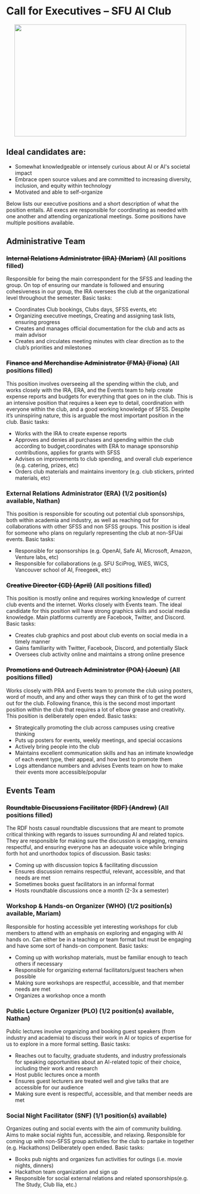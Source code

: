 # Call for Executives – SFU AI Club

<p align="center">
  <img width="460" height="300" src="https://raw.githubusercontent.com/sfuai/official/master/logo.png">
</p>

## Ideal candidates are:
  * Somewhat knowledgeable or intensely curious about AI or AI's societal impact
  * Embrace open source values and are committed to increasing diversity, inclusion, and equity within technology
  * Motivated and able to self-organize

Below lists our executive positions and a short description of what the position entails. All execs are responsible for coordinating as needed with one another and attending organizational meetings. Some positions have multiple positions available.

## Administrative Team

### ~~Internal Relations Administrator (IRA) (Mariam)~~ (All positions filled)
  Responsible for being the main correspondent for the SFSS and leading the group. On top of ensuring our mandate is followed and ensuring cohesiveness in our group, the IRA oversees the club at the organizational level throughout the semester.
Basic tasks:
  * Coordinates Club bookings, Clubs days, SFSS events, etc
  * Organizing executive meetings, Creating and assigning task lists, ensuring progress
  * Creates and manages official documentation for the club and acts as main advisor
  * Creates and circulates meeting minutes with clear direction as to the club’s priorities and milestones

### ~~Finance and Merchandise Administrator (FMA) (Fiona)~~ (All positions filled)
  This position involves overseeing all the spending within the club, and works closely with the IRA, ERA, and the Events team to help create expense reports and budgets for everything that goes on in the club. This is an intensive position that requires a keen eye to detail, coordination with everyone within the club, and a good working knowledge of SFSS. Despite it’s uninspiring nature, this is arguable the most important position in the club.
  Basic tasks:
  * Works with the IRA to create expense reports
  * Approves and denies all purchases and spending within the club according to budget,coordinates with ERA to manage sponsorship contributions, applies for grants with SFSS
  * Advises on improvements to club spending, and overall club experience (e.g. catering, prizes, etc)
  * Orders club materials and maintains inventory (e.g. club stickers, printed materials, etc)

### External Relations Administrator (ERA) (1/2 position(s) available, Nathan)
  This position is responsible for scouting out potential club sponsorships, both within academia and industry, as well as reaching out for collaborations with other SFSS and non SFSS groups. This position is ideal for someone who plans on regularly representing the club at non-SFUai events.
  Basic tasks:
  * Responsible for sponsorships (e.g. OpenAI, Safe AI, Microsoft, Amazon, Venture labs, etc)
  * Responsible for collaborations (e.g. SFU SciProg, WiES, WiCS, Vancouver school of AI, Freegeek, etc)
  
 ### ~~Creative Director (CD) (April)~~ (All positions filled)
  This position is mostly online and requires working knowledge of current club events and the internet. Works closely with Events team. The ideal candidate for this position will have strong graphics skills and social media knowledge. Main platforms currently are Facebook, Twitter, and Discord.
  Basic tasks:
  * Creates club graphics and post about club events on social media in a timely manner
  * Gains familiarity with Twitter, Facebook, Discord, and potentially Slack
  * Oversees club activity online and maintains a strong online presence

### ~~Promotions and Outreach Administrator (POA) (Joeun)~~ (All positions filled)
  Works closely with PRA and Events team to promote the club using posters, word of mouth, and any and other ways they can think of to get the word out for the club. Following finance, this is the second most important position within the club that requires a lot of elbow grease and creativity. This position is deliberately open ended.
  Basic tasks:
  * Strategically promoting the club across campuses using creative thinking
  * Puts up posters for events, weekly meetings, and special occasions
  * Actively bring people into the club
  * Maintains excellent communication skills and has an intimate knowledge of each event type, their appeal, and how best to promote them
  * Logs attendance numbers and advises Events team on how to make their events more accessible/popular

## Events Team

### ~~Roundtable Discussions Facilitator (RDF) (Andrew)~~ (All positions filled)
  The RDF hosts casual roundtable discussions that are meant to promote critical thinking with regards to issues surrounding AI and related topics. They are responsible for making sure the discussion is engaging, remains respectful, and ensuring everyone has an adequate voice while bringing forth hot and unorthodox topics of discussion.
  Basic tasks:
  * Coming up with discussion topics & facilitating discussion
  * Ensures discussion remains respectful, relevant, accessible, and that needs are met 
  * Sometimes books guest facilitators in an informal format
  * Hosts roundtable discussions once a month (2-3x a semester)

### Workshop & Hands-on Organizer (WHO) (1/2 position(s) available, Mariam) 
  Responsible for hosting accessible yet interesting workshops for club members to attend with an emphasis on exploring and engaging with AI hands on. Can either be in a teaching or team format but must be engaging and have some sort of hands-on component.
  Basic tasks:
  * Coming up with workshop materials, must be familiar enough to teach others if necessary
  * Responsible for organizing external facilitators/guest teachers when possible
  * Making sure workshops are respectful, accessible, and that member needs are met 
  * Organizes a workshop once a month

### Public Lecture Organizer (PLO) (1/2 position(s) available, Nathan)
  Public lectures involve organizing and booking guest speakers (from industry and academia) to discuss their work in AI or topics of expertise for us to explore in a more formal setting.
Basic tasks:
  * Reaches out to faculty, graduate students, and industry professionals for speaking opportunities about an AI-related topic of their choice, including their work and research
  * Host public lectures once a month
  * Ensures guest lecturers are treated well and give talks that are accessible for our audience 
  * Making sure event is respectful, accessible, and that member needs are met

### Social Night Facilitator (SNF) (1/1 position(s) available)
  Organizes outing and social events with the aim of community building. Aims to make social nights fun, accessible, and relaxing. Responsible for coming up with non-SFSS group activities for the club to partake in together (e.g. Hackathons) Deliberately open ended.
  Basic tasks:
  * Books pub nights and organizes fun activities for outings (i.e. movie nights, dinners) 
  * Hackathon team organization and sign up
  * Responsible for social external relations and related sponsorships(e.g. The Study, Club Ilia, etc.)



